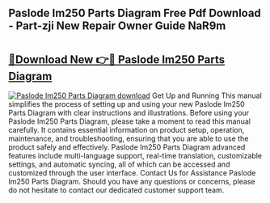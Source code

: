 ## Paslode Im250 Parts Diagram Free Pdf Download - Part-zji New Repair Owner Guide NaR9m

# <h2><a href="http://dfmb98i.blite.top/?on=Paslode+Im250+Parts+Diagram">🔗Download New 👉🔴 Paslode Im250 Parts Diagram</a></h2>

[![Paslode Im250 Parts Diagram download](https://i.imgur.com/lujVjoI.png)](http://dfmb98i.blite.top/?on=Paslode+Im250+Parts+Diagram)
Get Up and Running This manual simplifies the process of setting up and using your new Paslode Im250 Parts Diagram with clear instructions and illustrations. Before using your Paslode Im250 Parts Diagram, please take a moment to read this manual carefully. It contains essential information on product setup, operation, maintenance, and troubleshooting, ensuring that you are able to use the product safely and effectively. Paslode Im250 Parts Diagram advanced features include multi-language support, real-time translation, customizable settings, and automatic syncing, all of which can be accessed and customized through the user interface. Contact Us for Assistance Paslode Im250 Parts Diagram. Should you have any questions or concerns, please do not hesitate to contact our dedicated customer support team.
